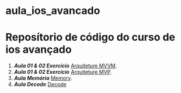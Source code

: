 # aula_ios_avancado

# Reposítorio de código do curso de ios avançado

1. ***Aula 01 & 02 Exercício*** [Arquiteture MVVM](https://github.com/jacksonsmith/aula_ios_avancado_exercicio_mvvm).
1. ***Aula 01 & 02  Exercício*** [Arquiteture MVP](https://github.com/jacksonsmith/aula_ios_avancado_exercicio_mvp).
2. ***Aula Memória*** [Memory](https://github.com/jacksonsmith/aula_ios_avancado_02).
3. ***Aula Decode*** [Decode](https://github.com/jacksonsmith/aula_ios_avancado_encode_decode)

